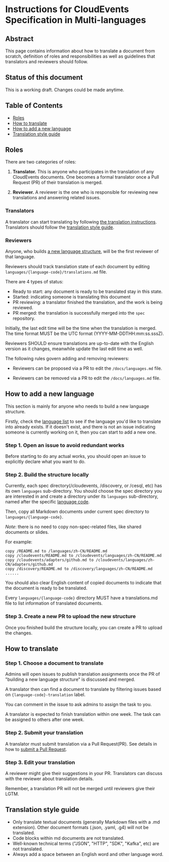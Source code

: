 # Instructions for CloudEvents Specification in Multi-languages

<!-- no verify-specs -->

## Abstract

This page contains information about how to translate a document from scratch, 
definition of roles and responsibilities as well as guidelines that translators 
and reviewers should follow.

## Status of this document

This is a working draft. Changes could be made anytime.

## Table of Contents

- [Roles](#roles)
- [How to translate](#how-to-translate)
- [How to add a new language](#how-to-add-a-new-language)
- [Translation style guide](#translation-style-guide)

## Roles

There are two categories of roles:

1. **Translator.** This is anyone who participates in the translation of any 
   CloudEvents documents. One becomes a formal translator once a Pull Request (PR) 
   of their translation is merged.

2. **Reviewer.** A reviewer is the one who is responsible for reviewing new translations 
   and answering related issues.

### Translators

A translator can start translating by following [the translation instructions](#how-to-translate).
Translators should follow the [translation style guide](#translation-style-guide).

### Reviewers

Anyone, who builds [a new language structure](#how-to-add-a-new-language), will be the first reviewer
of that language.

Reviewers should track translation state of each document by editing 
`languages/{language-code}/translations.md` file.

There are 4 types of status:
- Ready to start: any document is ready to be translated stay in this state.
- Started: indicating someone is translating this document
- PR reviewing: a translator finished the translation, and the work is being reviewed.
- PR merged: the translation is successfully merged into the `spec` repository.

Initially, the last edit time will be the time when the translation is merged. The time format 
MUST be the UTC format (YYYY-MM-DDTHH:mm:ss.sssZ).

Reviewers SHOULD ensure translations are up-to-date with the English version as it changes, meanwhile 
update the last edit time as well. 

The following rules govern adding and removing reviewers:

- Reviewers can be proposed via a PR to edit the `/docs/languages.md` file.

- Reviewers can be removed via a PR to edit the `/docs/languages.md` file.

## How to add a new language 

This section is mainly for anyone who needs to build a new language structure.

Firstly, check the [language list](../docs/languages.md) to see if the language
you'd like to translate into already exists. If it doesn't exist, 
and there is not an issue indicating someone is currently working on it,
then you can start to add a new one.

### Step 1. Open an issue to avoid redundant works

Before starting to do any actual works, you should open an issue to explicitly declare 
what you want to do.

### Step 2. Build the structure locally

Currently, each spec directory(/cloudevents, /discovery, or /cesql, etc) 
has its own `languages` sub-directory.
You should choose the spec directory you are interested in and create a directory 
under its `languages` sub-directory, named after the specific 
[language code](http://www.lingoes.net/en/translator/langcode.htm).

Then, copy all Markdown documents under current spec directory to `languages/{language-code}`.

*Note*: there is no need to copy non-spec-related files, like shared documents or slides.

For example:
```
copy /README.md to /languages/zh-CN/README.md
copy /cloudevents/README.md to /cloudevents/languages/zh-CN/README.md
copy /cloudevents/adapters/github.md to /cloudevents/languages/zh-CN/adapters/github.md
copy /discovery/README.md to /discovery/languages/zh-CN/README.md
......
```
You should also clear English content of copied documents to indicate 
that the document is ready to be translated.

Every `languages/{language-code}` directory MUST have a translations.md file to list
information of translated documents.

### Step 3. Create a new PR to upload the new structure

Once you finished build the structure locally, you can create a PR to upload the changes.

## How to translate

### Step 1. Choose a document to translate 

Admins will open issues to publish translation assignments 
once the PR of "building a new language structure" is discussed and merged.

A translator then can find a document to translate by filtering issues based on 
`{language-code}-translation` label.

You can comment in the issue to ask admins to assign the task to you.

A translator is expected to finish translation within one week. The task can be assigned to
others after one week.

### Step 2. Submit your translation

A translator must submit translation via a Pull Request(PR). See details in how to 
[submit a Pull Request](../docs/CONTRIBUTING.md#suggesting-a-change).

### Step 3. Edit your translation

A reviewer might give their suggestions in your PR. 
Translators can discuss with the reviewer about translation details.

Remember, a translation PR will not be merged until reviewers give their LGTM.

## Translation style guide
- Only translate textual documents (generally Markdown files with a .md extension).
  Other document formats (.json, .yaml, .g4) will not be translated.
- Code blocks within md documents are not translated.
- Well-known technical terms ("JSON", "HTTP", "SDK", "Kafka", etc) are not translated.
- Always add a space between an English word and other language word.
